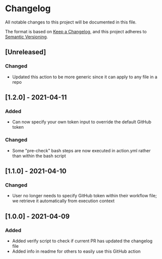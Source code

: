 # Changelog
All notable changes to this project will be documented in this file.

The format is based on [Keep a Changelog](https://keepachangelog.com/en/1.0.0/),
and this project adheres to [Semantic Versioning](https://semver.org/spec/v2.0.0.html).

## [Unreleased]
### Changed
- Updated this action to be more generic since it can apply to any file in a repo

## [1.2.0] - 2021-04-11
### Added
- Can now specify your own token input to override the default GitHub token

### Changed
- Some "pre-check" bash steps are now executed in action.yml rather than within the bash script

## [1.1.0] - 2021-04-10
### Changed
- User no longer needs to specify GitHub token within their workflow file; we retrieve it automatically from execution context

## [1.0.0] - 2021-04-09
### Added
- Added verify script to check if current PR has updated the changelog file
- Added info in readme for others to easily use this GitHub action

